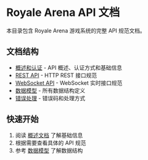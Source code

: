 # Royale Arena API 文档

本目录包含 Royale Arena 游戏系统的完整 API 规范文档。

## 文档结构

- [概述和认证](./api-overview.md) - API 概述、认证方式和基础信息
- [REST API](./rest-api.md) - HTTP REST 接口规范
- [WebSocket API](./websocket-api.md) - WebSocket 实时接口规范
- [数据模型](./data-models.md) - 所有数据结构定义
- [错误处理](./error-handling.md) - 错误码和处理方式

## 快速开始

1. 阅读 [概述文档](./api-overview.md) 了解基础信息
2. 根据需要查看具体的 API 规范
3. 参考 [数据模型](./data-models.md) 了解数据结构